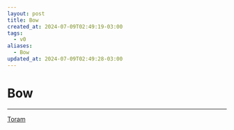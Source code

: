 ```yaml
---
layout: post
title: Bow
created_at: 2024-07-09T02:49:19-03:00
tags:
  - v0
aliases:
  - Bow
updated_at: 2024-07-09T02:49:28-03:00
---
```

# Bow
---

[Toram](_draft/2024/07/2024-07-06-Toram.md)